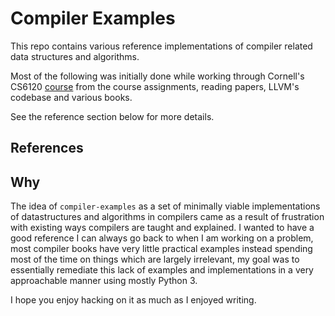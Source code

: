 # Compiler Examples

This repo contains various reference implementations of compiler related data 
structures and algorithms.

Most of the following was initially done while working through Cornell's CS6120
[course](https://www.cs.cornell.edu/courses/cs6120/2023fa/self-guided/) from
the course assignments, reading papers, LLVM's codebase and various books.

See the reference section below for more details.

## References

## Why

The idea of `compiler-examples` as a set of minimally viable implementations
of datastructures and algorithms in compilers came as a result of frustration
with existing ways compilers are taught and explained. I wanted to have a good
reference I can always go back to when I am working on a problem, most compiler
books have very little practical examples instead spending most of the time on
things which are largely irrelevant, my goal was to essentially remediate this
lack of examples and implementations in a very approachable manner using mostly
Python 3.

I hope you enjoy hacking on it as much as I enjoyed writing.
